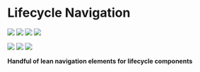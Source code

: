 # Lifecycle Navigation

[![](https://img.shields.io/circleci/project/github/ashdavies/lifecyce.svg)](https://circleci.com/gh/ashdavies/lifecyce)
[![](https://img.shields.io/codacy/coverage/03ae86d9ce934421879bc407aa157732.svg)](https://app.codacy.com/project/ash.davies/lifecyce/dashboard)
[![](https://img.shields.io/maven-central/v/io.ashdavies.lifecyce/lifecyce.svg)](https://search.maven.org/artifact/io.ashdavies.lifecycle/lifecyce)
![](https://img.shields.io/github/license/ashdavies/lifecyce.svg)

[![](https://img.shields.io/codacy/grade/03ae86d9ce934421879bc407aa157732.svg)](https://app.codacy.com/project/ash.davies/lifecyce/dashboard)
[![](https://img.shields.io/github/last-commit/ashdavies/lifecyce.svg)](https://github.com/ashdavies/lifecyce/commits/master)
[![](https://img.shields.io/github/issues-pr/ashdavies/lifecyce.svg)](https://github.com/ashdavies/lifecyce/pulls)

**Handful of lean navigation elements for lifecycle components**
